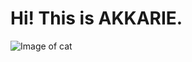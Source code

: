 # Hi! This is AKKARIE.
![Image of cat](https://th.bing.com/th/id/R.1a1f10b6714487c2ce8f56baf90f3c15?rik=YaLjGFUF5m5ZcQ&riu=http%3a%2f%2fupload.wikimedia.org%2fwikipedia%2fcommons%2f9%2f9b%2fPhoto_of_a_kitten.jpg&ehk=D%2bCxp6dPLSkHfYa8JvraOQ0MScRDCwP95fuL7yMpZ7E%3d&risl=&pid=ImgRaw&r=0)
